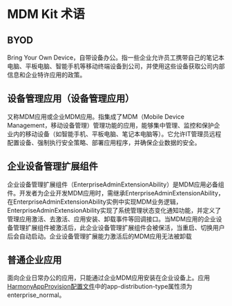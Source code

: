 # MDM Kit 术语
<!--Kit: MDM Kit-->
<!--Subsystem: Customization-->
<!--Owner: @huanleima-->
<!--Designer: @liuzuming-->
<!--Tester: @lpw_work-->
<!--Adviser: @Brilliantry_Rui-->


## BYOD
Bring Your Own Device，自带设备办公。指一些企业允许员工携带自己的笔记本电脑、平板电脑、智能手机等移动终端设备到公司，并使用这些设备获取公司内部信息和企业特许应用的政策。

## 设备管理应用（设备管理应用）
又称MDM应用或企业MDM应用。指集成了MDM（Mobile Device Management，移动设备管理）管理功能的应用，能够集中管理、监控和保护企业内的移动设备（如智能手机、平板电脑、笔记本电脑等）。它允许IT管理员远程配置设备、强制执行安全策略、部署应用程序，并确保企业数据的安全。

## 企业设备管理扩展组件
企业设备管理扩展组件（EnterpriseAdminExtensionAbility）是MDM应用必备组件。开发者为企业开发MDM应用时，需继承EnterpriseAdminExtensionAbility，在EnterpriseAdminExtensionAbility实例中实现MDM业务逻辑，EnterpriseAdminExtensionAbility实现了系统管理状态变化通知功能，并定义了管理应用激活、去激活、应用安装、卸载事件等回调接口。当MDM应用的企业设备管理扩展组件被激活后，此企业设备管理扩展组件会被保活，当重启、切换用户后会自动启动。企业设备管理扩展能力激活后的MDM应用无法被卸载

## 普通企业应用
面向企业日常办公的应用，只能通过企业MDM应用安装在企业设备上。<!--RP1-->应用[HarmonyAppProvision配置文件](../security/app-provision-structure.md)中的app-distribution-type属性须为enterprise_normal。<!--RP1End-->
